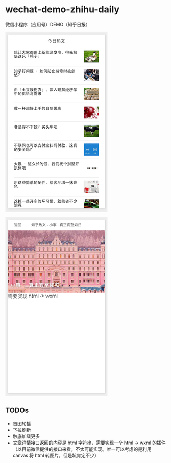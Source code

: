 # wechat-demo-zhihu-daily
微信小程序（应用号）DEMO（知乎日报）

![image](https://raw.githubusercontent.com/iamyy/wechat-demo-zhihu-daily/master/others/images/screen_shoot2.png)

![image](https://raw.githubusercontent.com/iamyy/wechat-demo-zhihu-daily/master/others/images/screen_shoot3.png)

## TODOs
* 首图轮播
* 下拉刷新
* 触底加载更多
* 文章详情接口返回的内容是 html 字符串，需要实现一个 html -> wxml 的插件（以目前微信提供的接口来看，不太可能实现。唯一可以考虑的是利用 canvas 将 html 转图片，但是坑肯定不少）
